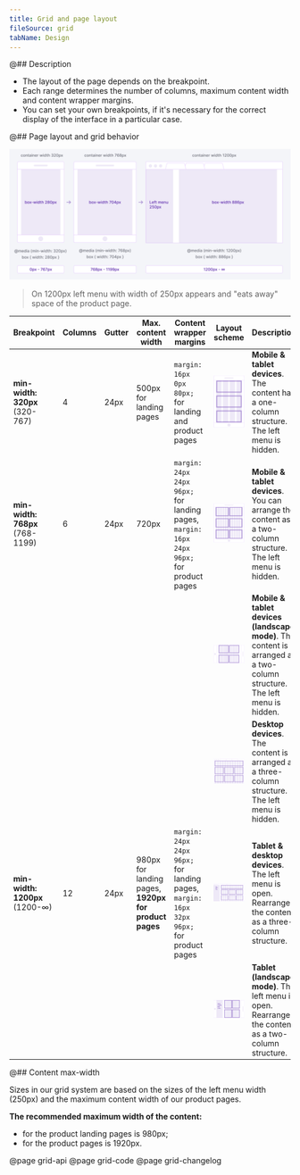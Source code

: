 ```yaml
---
title: Grid and page layout
fileSource: grid
tabName: Design
---
```


@## Description

- The layout of the page depends on the breakpoint.
- Each range determines the number of columns, maximum content width and content wrapper margins.
- You can set your own breakpoints, if it's necessary for the correct display of the interface in a particular case.

@## Page layout and grid behavior

![breakpoints-scheme](static/scheme.png)

> On 1200px left menu with width of 250px appears and "eats away" space of the product page.

| Breakpoint                      | Columns | Gutter | Max. content width                                    | Content wrapper margins                                                                  | Layout scheme                                                    | Description                                                                                                               |
| ------------------------------- | ------- | ------ | ----------------------------------------------------- | ---------------------------------------------------------------------------------------- | ---------------------------------------------------------------- | ------------------------------------------------------------------------------------------------------------------------- |
| **min-width: 320px** (320-767)  | 4       | 24px   | 500px for landing pages                               | `margin: 16px 0px 80px;` for landing and product pages                                   | ![320 breakpoint](static/breakpoints-320-mobile.png)             | **Mobile & tablet devices**. The content has a one-column structure. The left menu is hidden.                             |
| **min-width: 768px** (768-1199) | 6       | 24px   | 720px                                                 | `margin: 24px 24px 96px;` for landing pages, `margin: 16px 24px 96px;` for product pages | ![768 breakpoint](static/breakpoints-768-tablet.png)             | **Mobile & tablet devices**. You can arrange the content as a two-column structure. The left menu is hidden.              |
|                                 |         |        |                                                       |                                                                                          | ![768 breakpoint](static/breakpoints-768-mobile-landscape.png)   | **Mobile & tablet devices (landscape mode)**. The content is arranged as a two-column structure. The left menu is hidden. |
|                                 |         |        |                                                       |                                                                                          | ![1199 breakpoint](static/breakpoints-1199-desktop.png)          | **Desktop devices**. The content is arranged as a three-column structure. The left menu is hidden.                        |
| **min-width: 1200px** (1200-∞)  | 12      | 24px   | 980px for landing pages, **1920px for product pages** | `margin: 24px 24px 96px;` for landing pages, `margin: 16px 32px 96px;` for product pages | ![1200px breakpoint](static/breakpoints-1200-desktop.png)        | **Tablet & desktop devices**. The left menu is open. Rearrange the content as a three-column structure.                   |
|                                 |         |        |                                                       |                                                                                          | ![1200 breakpoint](static/breakpoints-1200-tablet-landscape.png) | **Tablet (landscape mode)**. The left menu is open. Rearrange the content as a two-column structure.                      |

@## Content max-width

Sizes in our grid system are based on the sizes of the left menu width (250px) and the maximum content width of our product pages.

**The recommended maximum width of the content:**

- for the product landing pages is 980px;
- for the product pages is 1920px.

@page grid-api
@page grid-code
@page grid-changelog

